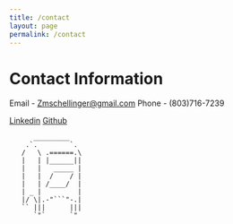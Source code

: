 ```yaml
---
title: /contact
layout: page
permalink: /contact
---
```



# Contact Information
Email - Zmschellinger@gmail.com
Phone - (803)716-7239

[Linkedin](https://www.linkedin.com/in/zach-schellinger)  [Github](https://github.com/Zmschellinger)

```
      _________
    .`.        `.
   /   \ .======.\
   |   | |______||
   |   |   _____ |
   |   |  /    / |
   |   | /____/  |
   | _ |         |
   |/ \|.-"```"-.|
   `` |||      |||
      `"`      `"
```
